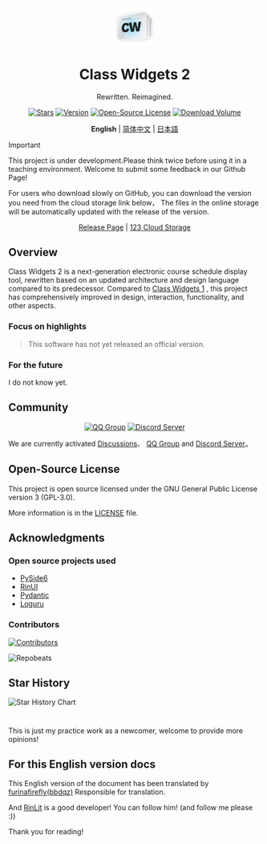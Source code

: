 <div align="center">
<img src="../../assets/images/logo.png" width="15%" alt="Class Widgets 2">
<h1>Class Widgets 2</h1>

<p>Rewritten. Reimagined.</p>

<!--[![当前版本](https://img.shields.io/github/v/release/rinlit-233-shiroko/class-widgets-2?style=for-the-badge&color=purple&label=%E5%BD%93%E5%89%8D%E7%89%88%E6%9C%AC)](https://github.com/rinlit-233-shiroko/class-widgets-2/releases/latest)--->

[![Stars](https://img.shields.io/github/stars/rinlit-233-shiroko/class-widgets-2?style=for-the-badge&color=orange&label=Stars)](https://github.com/rinlit-233-shiroko/class-widgets-2)
[![Version](https://img.shields.io/github/v/tag/rinlit-233-shiroko/class-widgets-2?include_prereleases&label=Version&color=yellow&style=for-the-badge)](https://github.com/rinlit-233-shiroko/class-widgets-2/actions)
[![Open-Source License](https://img.shields.io/badge/license-GPLv3-blue.svg?label=Open-Source%20License&style=for-the-badge)](https://github.com/rinlit-233-shiroko/class-widgets-2?tab=GPL-3.0-1-ov-file)
[![Download Volume](https://img.shields.io/github/downloads/rinlit-233-shiroko/class-widgets-2/total.svg?label=Download%20Volume&color=green&style=for-the-badge)](https://github.com/rinlit-233-shiroko/class-widgets-2)

<b>English</b> | <a href="../../README.md">简体中文</a> | <a href="ja.md">日本語</a>

</div>

> [!IMPORTANT]
> This project is under development.Please think twice before using it in a teaching environment.
> Welcome to submit some feedback in our Github Page!
>
> For users who download slowly on GitHub, you can download the version you need from the cloud storage link below，
> The files in the online storage will be automatically updated with the release of the version.
> 
> <div align="center">
> <a href="https://github.com/RinLit-233-shiroko/Class-Widgets-2/releases">Release Page</a> | <a href="https://www.123865.com/s/DCyBTd-3iWxH">123 Cloud Storage</a>
> </div>


## Overview
Class Widgets 2 is a next-generation electronic course schedule display tool, rewritten based on an updated architecture and design language compared to its predecessor.
Compared to [Class Widgets 1](https://github.com/Class-Widgets/Class-Widgets) , this project has comprehensively improved in design, interaction, functionality, and other aspects.

### Focus on highlights
> This software has not yet released an official version.

### For the future
I do not know yet.

## Community
<div align="center">

[![QQ Group](https://img.shields.io/badge/QQ%20Group-1060640788-blue.svg?logo=qq&color=blue&style=for-the-badge)](https://qm.qq.com/cgi-bin/qm/qr?k=BXGtB7cDFM9CdfIcf9dfmxIWYh9noL6k&jump_from=webapi&authKey=wqfE+jZfLoO52DdVo2KBkVCrzgsxJX78cxx4vaRIHrOKo7tPp9VGsRTx4/kPUZuw)
[![Discord Server](https://img.shields.io/discord/1332636953719476284?style=for-the-badge&logo=discord&logoColor=ffffff&label=Discord%20Server&labelColor=5865f2)](https://discord.gg/EFF4PpqpqZ)

</div>

We are currently activated
[Discussions](https://github.com/orgs/Class-Widgets/discussions)、
[QQ Group](https://qm.qq.com/q/E7oAD4hNbW)
and [Discord Server](https://discord.gg/EFF4PpqpqZ)。

## Open-Source License
This project is open source licensed under the GNU General Public License version 3 (GPL-3.0).

More information is in the [LICENSE](LICENSE) file.

## Acknowledgments
### Open source projects used
- [PySide6](https://www.qt.io/qt-for-python)
- [RinUI](https://github.com/rinlit-233-shiroko/rin-ui)
- [Pydantic](https://docs.pydantic.dev/latest/)
- [Loguru](https://github.com/Delgan/loguru)

### Contributors
[![Contributors](http://contrib.nn.ci/api?repo=rinlit-233-shiroko/class-widgets-2)](https://github.com/rinlit-233-shiroko/class-widgets-2/graphs/contributors)

![Repobeats](https://repobeats.axiom.co/api/embed/804be9d62a4ed9c120de1e7b6e3919e8a3dd3c92.svg "Repobeats analytics image")

## Star History

<picture>
   <source media="(prefers-color-scheme: dark)" srcset="https://api.star-history.com/svg?repos=rinlit-233-shiroko/class-widgets-2&type=Date&theme=dark" />
   <source media="(prefers-color-scheme: light)" srcset="https://api.star-history.com/svg?repos=rinlit-233-shiroko/class-widgets-2&type=Date" />
   <img alt="Star History Chart" src="https://api.star-history.com/svg?repos=rinlit-233-shiroko/class-widgets-2&type=Date" />
 </picture>

#

This is just my practice work as a newcomer, welcome to provide more opinions!

## For this English version docs

This English version of the document has been translated by [furinafirefly(bbdqz)](https://github.com/furinafirefly) Responsible for translation.

And [RinLit](https://github.com/RinLit-233-shiroko) is a good developer!
You can follow him! (and follow me please :))

Thank you for reading!
